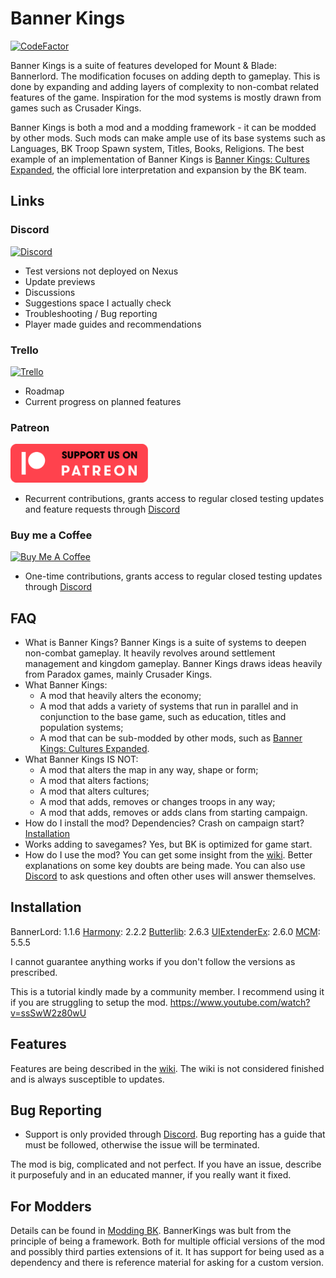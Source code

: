# Banner Kings

[![CodeFactor](https://www.codefactor.io/repository/github/r-vaccari/bannerlord-banner-kings/badge)](https://www.codefactor.io/repository/github/r-vaccari/bannerlord-banner-kings)



Banner Kings is a suite of features developed for Mount & Blade: Bannerlord. The modification focuses on adding depth to gameplay. This is done by expanding and adding layers of complexity to non-combat related features of the game. Inspiration for the mod systems is mostly drawn from games such as Crusader Kings.   

Banner Kings is both a mod and a modding framework - it can be modded by other mods. Such mods can make ample use of its base systems such as Languages, BK Troop Spawn system, Titles, Books, Religions. The best example of an implementation of Banner Kings is [Banner Kings: Cultures Expanded](https://github.com/R-Vaccari/BannerKings.CulturesExpanded), the official lore interpretation and expansion by the BK team.


## Links
### Discord
<a href="https://discord.gg/z7DS5R46wC" target="_blank"><img src="https://i.imgur.com/xsWPvks.png" alt="Discord" width="220px"></a>
- Test versions not deployed on Nexus
- Update previews
- Discussions
- Suggestions space I actually check
- Troubleshooting / Bug reporting
- Player made guides and recommendations

### Trello
<a href="https://trello.com/b/feKPhEox/banner-kings" target="_blank"><img src="https://logos-download.com/wp-content/uploads/2016/06/Trello_logo.png" alt="Trello" width="240px" height="70px"></a>
- Roadmap
- Current progress on planned features   

### Patreon
<a href="https://www.patreon.com/BasilevsModding" target="_blank"><img src="BannerKings/patreon.png" alt="Patreon" width="220px"></a>
- Recurrent contributions, grants access to regular closed testing updates and feature requests through [Discord](https://discord.gg/z7DS5R46wC)   


### Buy me a Coffee
<a href="https://www.buymeacoffee.com/basilevsmodding" target="_blank"><img src="https://cdn.buymeacoffee.com/buttons/v2/arial-red.png" alt="Buy Me A Coffee" width="220px"></a> 
- One-time contributions, grants access to regular closed testing updates through [Discord](https://discord.gg/z7DS5R46wC)    



## FAQ
- What is Banner Kings? Banner Kings is a suite of systems to deepen non-combat gameplay. It heavily revolves around settlement management and kingdom gameplay. Banner Kings draws ideas heavily from Paradox games, mainly Crusader Kings.
- What Banner Kings:
  - A mod that heavily alters the economy;
  - A mod that adds a variety of systems that run in parallel and in conjunction to the base game, such as education, titles and population systems;
  - A mod that can be sub-modded by other mods, such as [Banner Kings: Cultures Expanded](https://github.com/R-Vaccari/BannerKings.CulturesExpanded).
- What Banner Kings IS NOT:
  - A mod that alters the map in any way, shape or form;
  - A mod that alters factions;
  - A mod that alters cultures;
  - A mod that adds, removes or changes troops in any way;
  - A mod that adds, removes or adds clans from starting campaign.
- How do I install the mod? Dependencies? Crash on campaign start? [Installation](https://github.com/R-Vaccari/bannerlord-banner-kings/edit/main/README.md#installation)
- Works adding to savegames? Yes, but BK is optimized for game start.
- How do I use the mod? You can get some insight from the [wiki](https://github.com/R-Vaccari/bannerlord-banner-kings/wiki). Better explanations on some key doubts are being made. You can also use [Discord](https://discord.gg/z7DS5R46wC) to ask questions and often other uses will answer themselves.

## Installation
BannerLord: 1.1.6
[Harmony](https://www.nexusmods.com/mountandblade2bannerlord/mods/2006): 2.2.2
[Butterlib](https://www.nexusmods.com/mountandblade2bannerlord/mods/2018): 2.6.3
[UIExtenderEx](https://www.nexusmods.com/mountandblade2bannerlord/mods/2102): 2.6.0
[MCM](https://www.nexusmods.com/mountandblade2bannerlord/mods/612): 5.5.5

I cannot guarantee anything works if you don't follow the versions as prescribed.

This is a tutorial kindly made by a community member. I recommend using it if you are struggling to setup the mod.
https://www.youtube.com/watch?v=ssSwW2z80wU

## Features
Features are being described in the [wiki](https://github.com/R-Vaccari/bannerlord-banner-kings/wiki). The wiki is not considered finished and is always susceptible to updates.


## Bug Reporting
- Support is only provided through [Discord](https://discord.gg/z7DS5R46wC). Bug reporting has a guide that must be followed, otherwise the issue will be terminated.

The mod is big, complicated and not perfect. If you have an issue, describe it purposefuly and in an educated manner, if you really want it fixed.


## For Modders
Details can be found in [Modding BK](https://github.com/R-Vaccari/bannerlord-banner-kings/wiki/Modding-BK).
BannerKings was bult from the principle of being a framework. Both for multiple official versions of the mod and possibly third parties extensions of it.
It has support for being used as a dependency and there is reference material for asking for a custom version.

